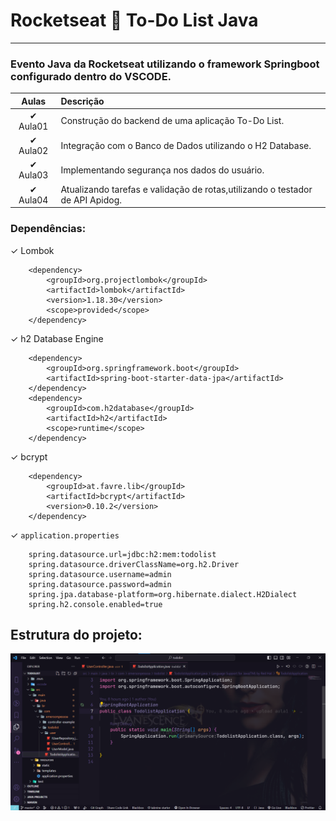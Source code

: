 # Rocketseat :rocket: To-Do List Java

---

### Evento Java da Rocketseat utilizando o framework Springboot configurado dentro do VSCODE.


Aulas | Descrição
:----:  | :----
&#10004; Aula01| Construção do backend de uma aplicação To-Do List.
&#10004;  Aula02 | Integração com o Banco de Dados utilizando o H2 Database.
&#10004; Aula03| Implementando segurança nos dados do usuário.
&#10004; Aula04| Atualizando tarefas e validação de rotas,utilizando o testador de API Apidog.


### Dependências:

<!-- lombok -->
&#10003; Lombok

        <dependency>
            <groupId>org.projectlombok</groupId>
            <artifactId>lombok</artifactId>
            <version>1.18.30</version>
            <scope>provided</scope>
        </dependency>

&#10003; h2 Database Engine
<!-- h2 Database Engine  -->

        <dependency>
            <groupId>org.springframework.boot</groupId>
            <artifactId>spring-boot-starter-data-jpa</artifactId>
        </dependency>
        <dependency>
            <groupId>com.h2database</groupId>
            <artifactId>h2</artifactId>
            <scope>runtime</scope>
        </dependency>


        
&#10003; bcrypt

        <dependency>
            <groupId>at.favre.lib</groupId>
            <artifactId>bcrypt</artifactId>
            <version>0.10.2</version>
        </dependency>

&#10003; `application.properties`
~~~
    spring.datasource.url=jdbc:h2:mem:todolist
    spring.datasource.driverClassName=org.h2.Driver
    spring.datasource.username=admin
    spring.datasource.password=admin
    spring.jpa.database-platform=org.hibernate.dialect.H2Dialect
    spring.h2.console.enabled=true
~~~
## Estrutura do projeto:

<!-- []() -->

<div align="center"><img src="img/README.png" width=auto>
</div>
